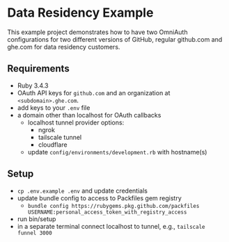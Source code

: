 # Data Residency Example

This example project demonstrates how to have two OmniAuth configurations for
two different versions of GitHub, regular github.com and ghe.com for data 
residency customers.

## Requirements

- Ruby 3.4.3
- OAuth API keys for `github.com` and an organization at `<subdomain>.ghe.com`.
- add keys to your `.env` file
- a domain other than localhost for OAuth callbacks
  - localhost tunnel provider options:
    - ngrok
    - tailscale tunnel
    - cloudflare
  - update `config/environments/development.rb` with hostname(s)

## Setup

- `cp .env.example .env` and update credentials
- update bundle config to access to Packfiles gem registry
  - `bundle config https://rubygems.pkg.github.com/packfiles USERNAME:personal_access_token_with_registry_access`
- run bin/setup
- in a separate terminal connect localhost to tunnel, e.g., `tailscale funnel 3000`